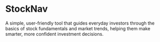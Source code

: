 # StockNav
A simple, user-friendly tool that guides everyday investors through the basics of stock fundamentals and market trends, helping them make smarter, more confident investment decisions.
